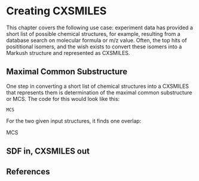# Creating CXSMILES

This chapter covers the following use case: experiment data has provided
a short list of possible chemical structures, for example, resulting from
a database search on <topic>molecular formula</topic> or <topic>m/z value</topic>. Often, the top hits
of <topic>posititional isomers</topic>, and the wish exists to convert these isomers
into a Markush structure and represented as CXSMILES.

## Maximal Common Substructure

One step in converting a short list of chemical structures into a CXSMILES
that represents them is determination of the <topic>maximal common substructure</topic>
or <topic>MCS</topic>. The code for this would look like this:

<code>MCS</code>

For the two given input structures, it finds one overlap:

<out>MCS</out>

## SDF in, CXSMILES out


## References

<references/>

